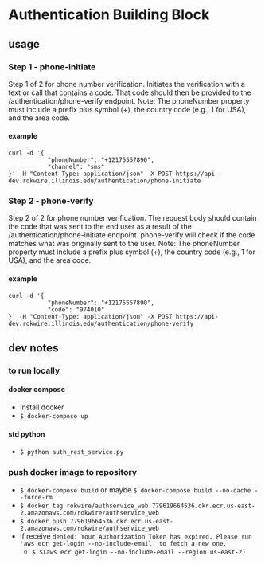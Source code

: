 # Authentication Building Block

## usage

### Step 1 - phone-initiate

Step 1 of 2 for phone number verification. Initiates the verification with a text or call that contains a code. That code should then be provided to the /authentication/phone-verify endpoint. Note: The phoneNumber property must include a prefix plus symbol (+), the country code (e.g., 1 for USA), and the area code.

#### example

    curl -d '{
               "phoneNumber": "+12175557890",
               "channel": "sms"
    }' -H "Content-Type: application/json" -X POST https://api-dev.rokwire.illinois.edu/authentication/phone-initiate

### Step 2 - phone-verify

Step 2 of 2 for phone number verification. The request body should contain the code that was sent to the end user as a result of the /authentication/phone-initiate endpoint. phone-verify will check if the code matches what was originally sent to the user. Note: The phoneNumber property must include a prefix plus symbol (+), the country code (e.g., 1 for USA), and the area code.

#### example

    curl -d '{
               "phoneNumber": "+12175557890",
               "code": "974010"
    }' -H "Content-Type: application/json" -X POST https://api-dev.rokwire.illinois.edu/authentication/phone-verify

## dev notes

### to run locally

#### docker compose

- install docker
- `$ docker-compose up`

#### std python

- `$ python auth_rest_service.py`

### push docker image to repository

- `$ docker-compose build` or maybe `$ docker-compose build --no-cache --force-rm`
- `$ docker tag rokwire/authservice_web 779619664536.dkr.ecr.us-east-2.amazonaws.com/rokwire/authservice_web`
- `$ docker push 779619664536.dkr.ecr.us-east-2.amazonaws.com/rokwire/authservice_web`
- if receive `denied: Your Authorization Token has expired. Please run 'aws ecr get-login --no-include-email' to fetch a new one.`
    - `$ $(aws ecr get-login --no-include-email --region us-east-2)`
